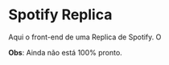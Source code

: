# Spotify Replica 

Aqui o front-end de uma Replica de Spotify. O

**Obs**: Ainda não está 100% pronto.
